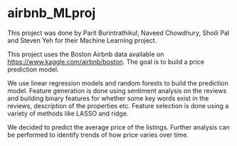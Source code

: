 # airbnb_MLproj
This project was done by Parit Burintrathikul, Naveed Chowdhury, Shoili Pal and Steven Yeh for their Machine Learning project.

This project uses the Boston Airbnb data available on https://www.kaggle.com/airbnb/boston. The goal is to build a price prediction model.

We use linear regression models and random forests to build the prediction model. Feature generation is done using sentiment analysis on the reviews and building binary features for whether some key words exist in the reviews, description of the properties etc. Feature selection is done using a variety of methods like LASSO and ridge. 

We decided to predict the average price of the listings. Further analysis can be performed to identify trends of how price varies over time. 
